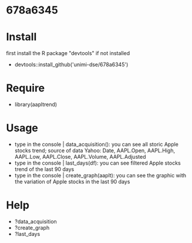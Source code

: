 # 678a6345

# Install
first install the R package "devtools" if not installed

* devtools::install_github('unimi-dse/678a6345')

# Require
* library(aapltrend)

# Usage
* type in the console | data_acquisition(): you can see all storic Apple stocks trend; source of data Yahoo: Date, AAPL.Open, AAPL.High, AAPL.Low, AAPL.Close, AAPL.Volume, AAPL.Adjusted
* type in the console | last_days(df): you can see filtered Apple stocks trend of the last 90 days
* type in the console | create_graph(aaplt): you can see the graphic with the variation of Apple stocks in the last 90 days 

# Help
* ?data_acquisition
* ?create_graph
* ?last_days

